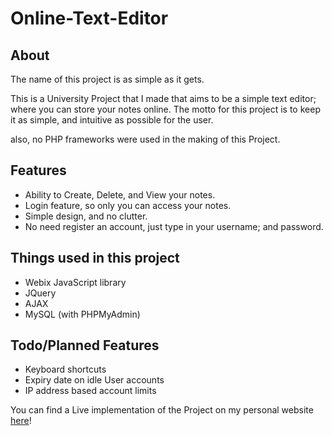 # Online-Text-Editor
## About
The name of this project is as simple as it gets.


This is a University Project that I made that aims to be a simple text editor; where you can store your notes online.
The motto for this project is to keep it as simple, and intuitive as possible for the user.

also, no PHP frameworks were used in the making of this Project.

## Features
- Ability to Create, Delete, and View your notes.
- Login feature, so only you can access your notes.
- Simple design, and no clutter.
- No need register an account, just type in your username; and password.

## Things used in this project
- Webix JavaScript library
- JQuery
- AJAX
- MySQL (with PHPMyAdmin)

## Todo/Planned Features
- Keyboard shortcuts
- Expiry date on idle User accounts
- IP address based account limits

You can find a Live implementation of the Project on my personal website [here](http://kevinfu510.me/Online%20Text%20Editor/)!
